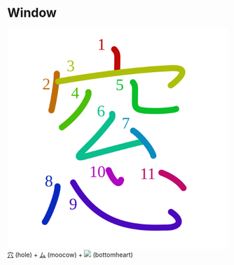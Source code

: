 # Window
![7a93](../kanji-colorize/7a93.svg)
[穴](穴.md) (hole) + [ム](ム.md) (moocow) + [![](http://www.kanjidamage.com/assets/radsmall/heartbottom-9e56e0a0233a18e46572cd863b74559bcd8b77d7b5b1bbbed4af2b91f061d5ba.jpg)](http://www.kanjidamage.com/kanji/98-heart-%E5%BF%83) (bottomheart)